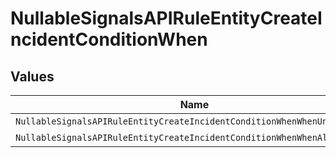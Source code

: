 # NullableSignalsAPIRuleEntityCreateIncidentConditionWhen


## Values

| Name                                                                     | Value                                                                    |
| ------------------------------------------------------------------------ | ------------------------------------------------------------------------ |
| `NullableSignalsAPIRuleEntityCreateIncidentConditionWhenWhenUnspecified` | WHEN_UNSPECIFIED                                                         |
| `NullableSignalsAPIRuleEntityCreateIncidentConditionWhenWhenAlways`      | WHEN_ALWAYS                                                              |